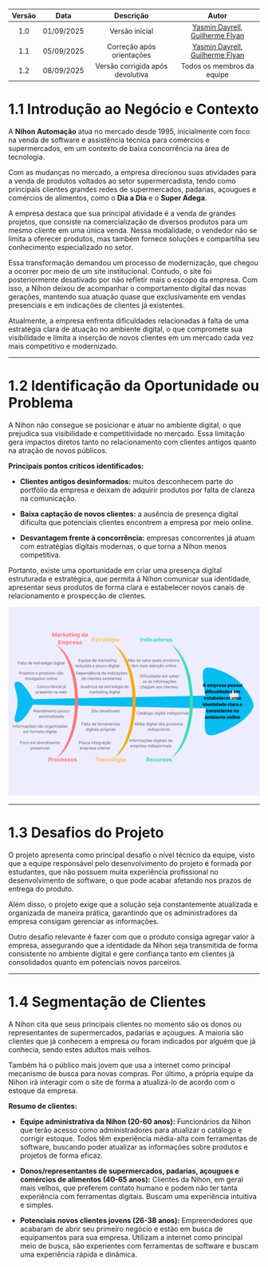 | Versão | Data | Descrição  | Autor    |   
| :-----: | :----: | :----------: | :------------: |
| 1.0 | 01/09/2025 | Versão inicial | [Yasmin Dayrell](https://github.com/YasminDayrell), [Guilherme Flyan](https://github.com/GFlyan)|
| 1.1 | 05/09/2025 | Correção após orientações | [Yasmin Dayrell](https://github.com/YasminDayrell), [Guilherme Flyan](https://github.com/GFlyan)|
| 1.2 | 08/09/2025 | Versão corrigida após devolutiva | Todos os membros da equipe|



# 1.1 Introdução ao Negócio e Contexto

A **Nihon Automação** atua no mercado desde 1995, inicialmente com foco na venda de software e assistência técnica para comércios e supermercados, em um contexto de baixa concorrência na área de tecnologia.  

Com as mudanças no mercado, a empresa direcionou suas atividades para a venda de produtos voltados ao setor supermercadista, tendo como principais clientes grandes redes de supermercados, padarias, açougues e comércios de alimentos, como o **Dia a Dia** e o **Super Adega**.  

A empresa destaca que sua principal atividade é a venda de grandes projetos, que consiste na comercialização de diversos produtos para um mesmo cliente em uma única venda. Nessa modalidade, o vendedor não se limita a oferecer produtos, mas também fornece soluções e compartilha seu conhecimento especializado no setor.  

Essa transformação demandou um processo de modernização, que chegou a ocorrer por meio de um site institucional. Contudo, o site foi posteriormente desativado por não refletir mais o escopo da empresa. Com isso, a Nihon deixou de acompanhar o comportamento digital das novas gerações, mantendo sua atuação quase que exclusivamente em vendas presenciais e em indicações de clientes já existentes.  

Atualmente, a empresa enfrenta dificuldades relacionadas à falta de uma estratégia clara de atuação no ambiente digital, o que compromete sua visibilidade e limita a inserção de novos clientes em um mercado cada vez mais competitivo e modernizado.  

---

# 1.2 Identificação da Oportunidade ou Problema

A Nihon não consegue se posicionar e atuar no ambiente digital, o que prejudica sua visibilidade e competitividade no mercado. Essa limitação gera impactos diretos tanto no relacionamento com clientes antigos quanto na atração de novos públicos.  

**Principais pontos críticos identificados:**

- **Clientes antigos desinformados:** muitos desconhecem parte do portfólio da empresa e deixam de adquirir produtos por falta de clareza na comunicação.  

- **Baixa captação de novos clientes:** a ausência de presença digital dificulta que potenciais clientes encontrem a empresa por meio online. 
 
- **Desvantagem frente à concorrência:** empresas concorrentes já atuam com estratégias digitais modernas, o que torna a Nihon menos competitiva.  

Portanto, existe uma oportunidade em criar uma presença digital estruturada e estratégica, que permita à Nihon comunicar sua identidade, apresentar seus produtos de forma clara e estabelecer novos canais de relacionamento e prospecção de clientes.  

![Diagrama](img/DiagramaPeixe.png)

---

# 1.3 Desafios do Projeto

O projeto apresenta como principal desafio o nível técnico da equipe, visto que a equipe responsável pelo desenvolvimento do projeto é formada por estudantes, que não possuem muita experiência profissional no desenvolvimento de software, o que pode acabar afetando nos prazos de entrega do produto.  

Além disso, o projeto exige que a solução seja constantemente atualizada e organizada de maneira prática, garantindo que os administradores da empresa consigam gerenciar as informações.  

Outro desafio relevante é fazer com que o produto consiga agregar valor à empresa, assegurando que a identidade da Nihon seja transmitida de forma consistente no ambiente digital e gere confiança tanto em clientes já consolidados quanto em potenciais novos parceiros.  

---

# 1.4 Segmentação de Clientes

A Nihon cita que seus principais clientes no momento são os donos ou representantes de supermercados, padarias e açougues. A maioria são clientes que já conhecem a empresa ou foram indicados por alguém que já conhecia, sendo estes adultos mais velhos.  

Também há o público mais jovem que usa a internet como principal mecanismo de busca para novas compras. Por último, a própria equipe da Nihon irá interagir com o site de forma a atualizá-lo de acordo com o estoque da empresa.  

**Resumo de clientes:**

- **Equipe administrativa da Nihon (20-60 anos):** Funcionários da Nihon que terão acesso como administradores para atualizar o catálogo e corrigir estoque. Todos têm experiência média-alta com ferramentas de software, buscando poder atualizar as informações sobre produtos e projetos de forma eficaz.  

- **Donos/representantes de supermercados, padarias, açougues e comércios de alimentos (40-65 anos):** Clientes da Nihon, em geral mais velhos, que preferem contato humano e podem não ter tanta experiência com ferramentas digitais. Buscam uma experiência intuitiva e simples.  

- **Potenciais novos clientes jovens (26-38 anos):** Empreendedores que acabaram de abrir seu primeiro negócio e estão em busca de equipamentos para sua empresa. Utilizam a internet como principal meio de busca, são experientes com ferramentas de software e buscam uma experiência rápida e dinâmica.  
